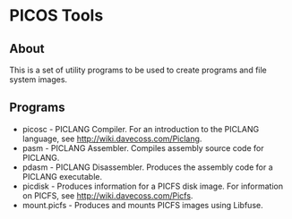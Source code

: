 PICOS Tools
===========

About
-----

This is a set of utility programs to be used to create programs and file system images.

Programs
--------

* picosc - PICLANG Compiler. For an introduction to the PICLANG language, see http://wiki.davecoss.com/Piclang.
* pasm - PICLANG Assembler. Compiles assembly source code for PICLANG.
* pdasm - PICLANG Disassembler. Produces the assembly code for a PICLANG executable.
* picdisk - Produces information for a PICFS disk image. For information on PICFS, see http://wiki.davecoss.com/Picfs.
* mount.picfs - Produces and mounts PICFS images using Libfuse.

 
